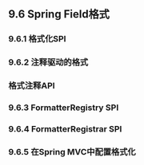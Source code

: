 ## 9.6 Spring Field格式

### 9.6.1 格式化SPI

### 9.6.2 注释驱动的格式

### 格式注释API

### 9.6.3 FormatterRegistry SPI

### 9.6.4 FormatterRegistrar SPI

### 9.6.5 在Spring MVC中配置格式化


